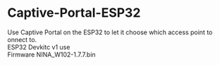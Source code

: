 # Captive-Portal-ESP32
Use Captive Portal on the ESP32 to let it choose which access point to onnect to.   
ESP32 Devkitc v1 use  
Firmware NINA_W102-1.7.7.bin

